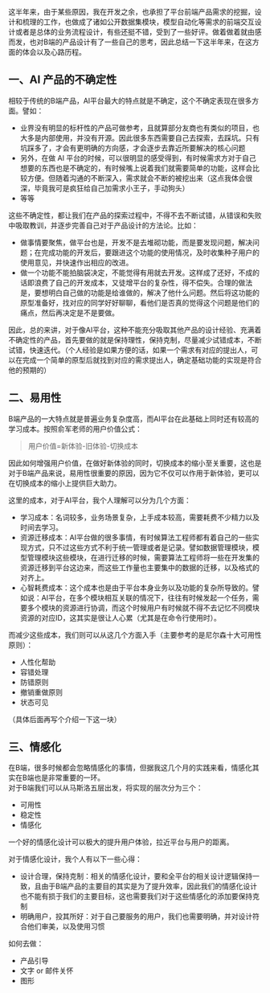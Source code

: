 这半年来，由于某些原因，我在开发之余，也承担了平台前端产品需求的挖掘，设计和梳理的工作，也做成了诸如公开数据集模块，模型自动化等需求的前端交互设计或者是总体的业务流程设计，有些还挺不错，受到了一些好评。做着做着就由感而发，也对B端的产品设计有了一些自己的思考，因此总结一下这半年来，在这方面的体会以及心路历程。


## 一、AI 产品的不确定性
相较于传统的B端产品，AI平台最大的特点就是不确定，这个不确定表现在很多方面。譬如：

- 业界没有明显的标杆性的产品可做参考，且就算部分友商也有类似的项目，也大多是内部使用，并没有开源。因此很多东西需要自己去探索，去踩坑。只有坑踩多了，才会有更明确的方向感，才会逐步去靠近所要解决的核心问题
- 另外，在做 AI 平台的时候，可以很明显的感受得到，有时候需求方对于自己想要的东西也是不确定的，有时候嘴上说着我们就需要简单的功能，这样会比较方便。但随着沟通的不断深入，需求就会不断的被挖出来（这点我体会很深，毕竟我可是疯狂给自己加需求小王子，手动狗头）
- 等等

这些不确定性，都让我们在产品的探索过程中，不得不去不断试错，从错误和失败中吸取教训，并逐步完善自己对于产品设计的方法论。比如：

- 做事情要聚焦，做平台也是，开发不是去堆砌功能，而是要发现问题，解决问题；在完成功能的开发后，要跟进这个功能的使用情况，及时收集种子用户的使用意见，并快速作出相应的改进。
- 做一个功能不能拍脑袋决定，不能觉得有用就去开发。这样成了还好，不成的话即浪费了自己的开发成本，又徒增平台的复杂性，得不偿失。合理的做法是，要想明白自己做的功能是给谁做的，解决了他什么问题。然后将这功能的原型准备好，找对应的同学好好聊聊，看他们是否真的觉得这个问题是他们的痛点，然后再决定是不是要做。

因此，总的来讲，对于像AI平台，这种不能充分吸取其他产品的设计经验、充满着不确定性的产品，首先要做的就是保持理性，保持克制，尽量减少试错成本，不断试错，快速迭代。（个人经验是如果方便的话，如果一个需求有对应的提出人，可以在完成一个简单的原型后就找到对应的需求提出人，确定基础功能的实现是符合他的预期的）

## 二、易用性

B端产品的一大特点就是普遍业务复杂度高，而AI平台在此基础上同时还有较高的学习成本。按照俞军老师的用户价值公式：
> 用户价值=新体验-旧体验-切换成本

因此如何增强用户价值，在做好新体验的同时，切换成本的缩小至关重要，这也是对于B端产品来说，易用性很重要的原因，因为它不仅可以作用于新体验，更可以在切换成本的缩小上提供巨大助力。

这里的成本，对于AI平台，我个人理解可以分为几个方面：

- 学习成本：名词较多，业务场景复杂，上手成本较高，需要耗费不少精力以及时间去学习。
- 资源迁移成本：AI平台做的很多事情，有时候算法工程师都有着自己的一些实现方式，只不过这些方式不利于统一管理或者是记录。譬如数据管理模块，模型管理模块这些模块，在进行迁移的时候，需要算法工程师将一些在开发集的资源迁移到平台这边来，而这些工作量也主要集中的数据的迁移，以及格式的对齐上。
- 心智耗费成本：这个成本也是由于平台本身业务以及功能的复杂所导致的。譬如说：AI平台，在多个模块相互关联的情况下，往往有时候发起一个任务，需要多个模块的资源进行协调，而这个时候用户有时候就不得不去记忆不同模块资源的对应ID，这其实是很让人心累（尤其是在命令行使用时）。

而减少这些成本，我们则可以从这几个方面入手（主要参考的是尼尔森十大可用性原则）：

- 人性化帮助
- 容错处理
- 防错原则
- 撤销重做原则
- 状态可见

（具体后面再写个介绍一下这一块）


## 三、情感化
在B端，很多时候都会忽略情感化的事情，但据我这几个月的实践来看，情感化其实在B端也是非常重要的一环。<br />对于B端我们可以从马斯洛五层出发，将实现的层次分为三个：

- 可用性
- 稳定性
- 情感化

一个好的情感化设计可以极大的提升用户体验，拉近平台与用户的距离。

对于情感化设计，我个人有以下一些心得：

- 设计合理，保持克制：相关的情感化设计，要和全平台的相关设计逻辑保持一致，且由于B端产品的主要目的其实是为了提升效率，因此我们的情感化设计也不能有损于我们的主要目标，这也需要我们对于这些情感化的添加要保持克制
- 明确用户，投其所好：对于自己要服务的用户，我们也需要明确，并对设计符合他们审美，以及使用习惯

如何去做：

- 产品引导
- 文字 or 邮件关怀
- 图形

